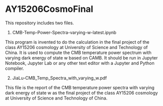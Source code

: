 # AY15206CosmoFinal
This repository includes two files.

1. CMB-Temp-Power-Spectra-varying-w-latest.ipynb

This program is invented to do the calculation in the final project of the class AY15206 cosmology at University of Science and Technology of China.
It is used to compute the CMB temperature power spectrum with varying dark energy of state w based on CAMB.
It should be run in Jupyter Notebook, Jupyter Lab or any other text editor with a Jupyter and Python compiler.

2. JiaLu-CMB_Temp_Spectra_with_varying_w.pdf

This file is the report of the CMB temperature power spectra with varying dark energy of state w as the final project of the class AY15206 cosmology at University of Science and Technology of China.
